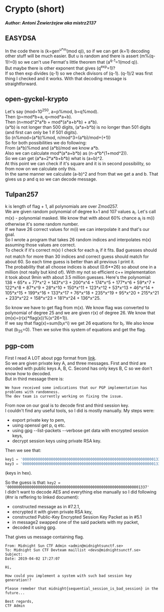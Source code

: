 # Crypto (short)
##### Author: Antoni Żewierżejew aka mistrz2137
## EASYDSA

In the code there is (k=gen<sup>u*m</sup>(mod q)), so if we can get (k=1) decoding other stuff will be much easier. But u is random and there is assert (m%(q-1)!=0) so we can't use Fermat's little theorem that (a<sup>q-1</sup>=1(mod q)). <br>
But maybe there is other exponent that gives (q<sup>exp</sup>=1)? <br>
If so then exp divides (q-1) so we check divisors of (q-1).
(q-1)/2 was first thing I checked and it works.
With that decoding message is straightforward.

## open-gyckel-krypto

Let's say (mod=10<sup>250</sup>, a=p%mod, b=q%mod). <br>
Then (p=mod\*b+a, q=mod\*a+b). <br>
Then (n=mod^2\*a\*b + mod*(a\*a+b\*b) + a\*b). <br>
(a\*b) is not longer than 500 digits, (a\*a+b\*b) is no longer than 501 digits (and first can only be 1 if 501 digits). <br>
So (n%mod=(a\*b)%mod, n/mod^3=(a\*b)/mod+(+1)) <br>
So for both possibilities we do following: <br>
From (a\*b)%mod and (a\*b)/mod we know a\*b. <br>
Also we can calculate mod*(a\*a+b\*b) as (n-a\*b*(1+mod^2)). <br>
So we can get (a\*a+2\*a\*b+b\*b) what is (a+b)^2. <br>
At this point we can check if it's square and it is in second possibility, so from now on we calculate only this. <br>
In the same manner we calculate (a-b)^2 and from that we get a and b. That gives us p and q so we can decode message.

## Tulpan257

k is length of flag + 1, all polynomials are over Zmod257. <br>
We are given random polynomial of degree k+1 and 107 values a<sub>i</sub>. Let's call m(x) - polynomial masked. We know that with about 60% chance a<sub>i</sub> is m(i) otherwise it's some random number. <br>
If we have 26 correct values for m(i) we can interpolate it and that's our goal. <br>
So I wrote a program that takes 26 random indices and interpolates m(x) assuming those values are correct. <br>
To check if it's correct m(x) I check for each a<sub>i</sub> if it fits. Bad guesses should not match for more than 30 indices and correct guess should match for about 60. So each time guess is better than all previous I print it. <br>
The probability that all choose indices is about (0.6\*\*26) so about one in a million (not really but kind of). With my not so efficient c++ implementation it took about 9min with about 3.5 million guesses. Here's the polynomial: <br>
138 + 65\*x + 77\*x^2 + 143\*x^3 + 200\*x^4 + 174\*x^5 + 177\*x^6 + 59\*x^7 + 122\*x^8 + 87\*x^9 + 28\*x^10 + 150\*x^11 + 123\*x^12 + 53\*x^13 + 46\*x^14 + 105\*x^15 + 199\*x^16 + 133\*x^17 + 76\*x^18 + 235\*x^19 + 95\*x^20 + 215\*x^21 + 233\*x^22 + 158\*x^23 + 181\*x^24 + 136\*x^25.

So know we have to get flag from m(x). We know flag was converted to polynomial of degree 25 and we are given r(x) of degree 26. We know that (m(x)=(r(x)\*flag(x))%(x^26+1)). <br>
If we say that flag(x)=sum(b<sub>i</sub>x^i) we get 26 equations for b<sub>i</sub>. We also know that (b<sub>25</sub>=0). Then we solve this system of equations and get the flag.

## pgp-com

First I read A LOT about pgp format from [link](https://tools.ietf.org/html/rfc4880). <br>
So we are given private key A, and three messages.
First and third are encoded with public keys A, B, C.
Second has only keys B, C so we don't know how to decoded. <br>
But in third message there is:
```
We have received some indications that our PGP implementation has problems with randomness.
The dev team is currently working on fixing the issue.
```

From now on our goal is to decode first and third session key. <br>
I couldn't find any useful tools, so I did is mostly manually. My steps were:
* export private key to pem,
* using openssl get p, q etc.
* using gpg --list-packets --verbose get data with encrypted session keys,
* decrypt session keys using private RSA key.

Then we see that:
```python
key1 = '0000000000000000000000000000000000000000000000000000000000001336'
key3 = '0000000000000000000000000000000000000000000000000000000000001338'
```
(keys in hex).

So the guess is that:
`key2 = '0000000000000000000000000000000000000000000000000000000000001337'` <br>
I didn't want to decode AES and everything else manually so I did following (#nr is reffering to linked document):
* constructed message as in #7.2.1,
* encrypted it with given private RSA key,
* constructed Public-Key Encrypted Session Key Packet as in #5.1
* in message2 swapped one of the said packets with my packet,
* decoded it using gpg.

That gives us message containing flag.
```
From: Midnight Sun CTF Admin <admin@midnightsunctf.se>
To: Midnight Sun CTF Devteam maillist <devs@midnightsunctf.se>
Subject: 
Date: 2019-04-02 17:27:07

Hi,

How could you implement a system with such bad session key generation!?

Please remeber that midnight{sequential_session_is_bad_session} in the future...

Best regards,
CTF Admin
```

